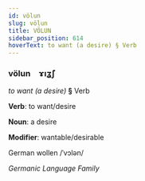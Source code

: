 ```yaml
---
id: völun
slug: völun
title: VÖLUN
sidebar_position: 614
hoverText: to want (a desire) § Verb
---
```


### völun&emsp;<span kind="abugida">ɤıʓ̃ʃ</span>

*to want (a desire)* **§** Verb

**Verb**: to want/desire

**Noun**: a desire

**Modifier**: wantable/desirable

German wollen /ˈvɔlən/

*Germanic Language Family*